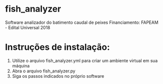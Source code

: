 # fish_analyzer
Software analizador do batimento caudal de peixes
Financiamento: FAPEAM - Edital Universal 2018

# Instruções de instalação: 
1) Utilize o arquivo fish_analyzer.yml para criar um ambiente virtual em sua máquina
2) Abra o arquivo fish_analyzer.py
3) Siga os passos indicados no próprio software

